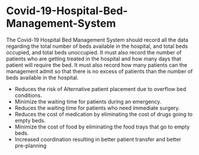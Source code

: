 # Covid-19-Hospital-Bed-Management-System

The Covid-19 Hospital Bed Management System should record all the data regarding the total number of beds available in the hospital, and total beds occupied, and total beds unoccupied. It must also record the number of patients who are getting treated in the hospital and how many days that patient will require the bed. It must also record how many patients can the management admit so that there is no excess of patients than the number of beds available in the hospital.

- Reduces the risk of Alternative patient placement due to overflow bed conditions.
- Minimize the waiting time for patients during an emergency.
- Reduces the waiting time for patients who need immediate surgery.
- Reduces the cost of medication by eliminating the cost of drugs going to empty beds.
- Minimize the cost of food by eliminating the food trays that go to empty beds.
- Increased coordination resulting in better patient transfer and better pre-planning
